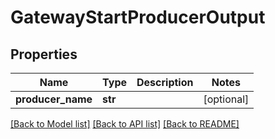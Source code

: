 # GatewayStartProducerOutput

## Properties
Name | Type | Description | Notes
------------ | ------------- | ------------- | -------------
**producer_name** | **str** |  | [optional] 

[[Back to Model list]](../README.md#documentation-for-models) [[Back to API list]](../README.md#documentation-for-api-endpoints) [[Back to README]](../README.md)


